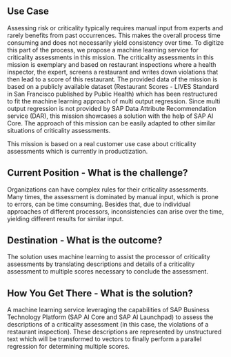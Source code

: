 ## Use Case
Assessing risk or criticality typically requires manual input from experts and rarely benefits from past occurrences. This makes the overall process time consuming and does not necessarily yield consistency over time. To digitize this part of the process, we propose a machine learning service for criticality assessments in this mission. The criticality assessments in this mission is exemplary and based on restaurant inspections where a health inspector, the expert, screens a restaurant and writes down violations that then lead to a score of this restaurant. The provided data of the mission is based on a  publicly available dataset (Restaurant Scores - LIVES Standard in San Francisco published by Public Health) which has been restructured to fit the machine learning approach of multi output regression. Since multi output regression is not provided by SAP Data Attribute Recommendation service (DAR), this mission showcases a solution with the help of SAP AI Core. The approach of this mission can be easily adapted to other similar situations of criticality assessments.
 
This mission is based on a real customer use case about criticality assessments which is currently in productization.

## Current Position - What is the challenge?
Organizations can have complex rules for their criticality assessments. Many times, the assessment is dominated by manual input, which is prone to errors, can be time consuming. Besides that, due to individual approaches of different processors, inconsistencies can arise over the time, yielding different results for similar input.

## Destination - What is the outcome?
The solution uses machine learning to assist the processor of criticality assessments by translating descriptions and details of a criticality assessment to multiple scores necessary to conclude the assessment.

## How You Get There - What is the solution?
A machine learning service leveraging the capabilities of SAP Business Technology Platform (SAP AI Core and SAP AI Launchpad) to assess the descriptions of a criticality assessment (in this case, the violations of a restaurant inspection). These descriptions are represented by unstructured text which will be transformed to vectors to finally perform a parallel regression for determining multiple scores.